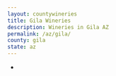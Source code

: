 ```yaml
---
layout: countywineries
title: Gila Wineries
description: Wineries in Gila AZ
permalink: /az/gila/
county: gila
state: az
---
```

-
